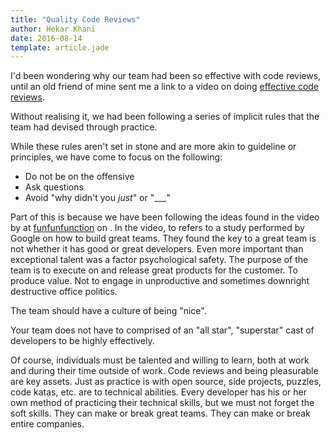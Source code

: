 ```yaml
---
title: "Quality Code Reviews"
author: Hekar Khani
date: 2016-08-14
template: article.jade
---
```


I'd been wondering why our team had been so effective with code reviews, until
an old friend of mine sent me a link to a video on doing [effective code reviews]().

Without realising it, we had been following a series of implicit rules that the
team had devised through practice.

<span class="more"></span>

While these rules aren't set in stone and are more akin to guideline or principles,
we have come to focus on the following:
* Do not be on the offensive
* Ask questions
* Avoid "why didn't you _just_" or "___"

Part of this is because we have been following the ideas found in the video
by []() at [funfunfunction]() on [](). In the video, []() to refers to a study
performed by Google on how to build great teams. They found the key to a great
team is not whether it has good or great developers. Even more important than
exceptional talent was a factor psychological safety. The purpose of the team is
to execute on and release great products for the customer. To produce value.
Not to engage in unproductive and sometimes downright destructive office politics.

The team should have a culture of being "nice".

Your team does not have to comprised of an "all star", "superstar" cast of
developers to be highly effectively.

Of course, individuals must be talented and willing to learn, both at work and
during their time outside of work. Code reviews and being pleasurable are
key assets. Just as practice is with open source, side projects, puzzles, code katas,
etc. are to technical abilities. Every developer has his or her own method
of practicing their technical skills, but we must not forget the soft skills.
They can make or break great teams. They can make or break entire companies.
